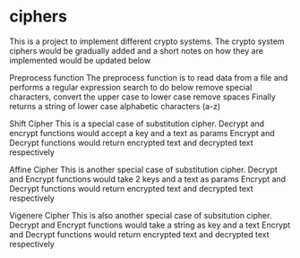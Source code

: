 # ciphers
This is a project to implement different crypto systems.
The crypto system ciphers would be gradually added and a short notes on how they are implemented would be updated below

Preprocess function
The preprocess function is to read data from a file and performs a regular expression search to do below 
remove special characters, convert the upper case to lower case remove spaces 
Finally returns a string of lower case alphabetic characters (a-z)


Shift Cipher 
This is a special case of substitution cipher. Decrypt and encrypt functions would accept a key and a text as params
Encrypt and Decrypt functions would return encrypted text and decrypted text respectively


Affine Cipher
This is another special case of substitution cipher. Decrypt and Encrypt functions would take 2 keys and a text as params
Encrypt and Decrypt functions would return encrypted text and decrypted text respectively


Vigenere Cipher
This is also another special case of subsitution cipher. Decrypt and Encrypt functions would take a string as key and a text
Encrypt and Decrypt functions would return encrypted text and decrypted text respectively
